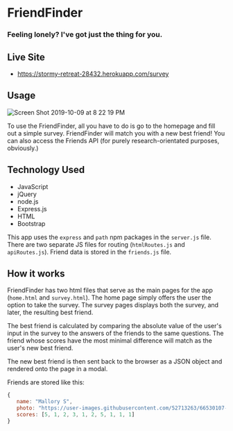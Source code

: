 # FriendFinder

### Feeling lonely? I've got just the thing for you.

## Live Site
 - https://stormy-retreat-28432.herokuapp.com/survey

 ## Usage 
 ![Screen Shot 2019-10-09 at 8 22 19 PM](https://user-images.githubusercontent.com/52713263/66529920-549bb380-ead3-11e9-9923-a0334434a7e8.png)

 To use the FriendFinder, all you have to do is go to the homepage and fill out a simple survey. FriendFinder will match you with a new best friend! You can also access the Friends API (for purely research-orientated purposes, obviously.)

 ## Technology Used

- JavaScript
- jQuery
- node.js
- Express.js
- HTML
- Bootstrap

 This app uses the `express` and `path` npm packages in the `server.js` file.
 There are two separate JS files for routing (`htmlRoutes.js` and `apiRoutes.js`).
 Friend data is stored in the `friends.js` file.

 ## How it works

 FriendFinder has two html files that serve as the main pages for the app (`home.html` and `survey.html`). The home page simply offers the user the option to take the survey. The survey pages displays both the survey, and later, the resulting best friend.

 The best friend is calculated by comparing the absolute value of the user's input in the survey to the answers of the friends to the same questions. The friend whose scores have the most minimal difference will match as the user's new best friend.

 The new best friend is then sent back to the browser as a JSON object and rendered onto the page in a modal.

 Friends are stored like this:

 ```js
{
	name: "Mallory S",
	photo: "https://user-images.githubusercontent.com/52713263/66530107-5d40b980-ead4-11e9-80a1-2f3a91ed02a8.png",
	scores: [5, 1, 2, 3, 1, 2, 5, 1, 1, 1]
}
```